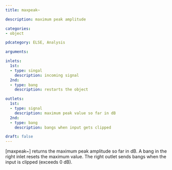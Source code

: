```yaml
---
title: maxpeak~

description: maximum peak amplitude

categories:
- object

pdcategory: ELSE, Analysis

arguments:

inlets:
  1st:
  - type: singal
    description: incoming signal
  2nd:
  - type: bang
    description: restarts the object

outlets:
  1st:
  - type: signal
    description: maximum peak value so far in dB
  2nd:
  - type: bang
    description: bangs when input gets clipped

draft: false
---
```


[maxpeak~] returns the maximum peak amplitude so far in dB. A bang in the right inlet resets the maximum value. The right outlet sends bangs when the input is clipped (exceeds 0 dB).
